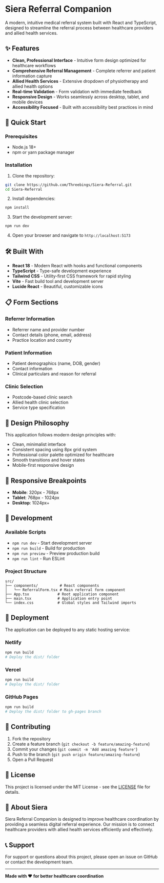 # Siera Referral Companion

A modern, intuitive medical referral system built with React and TypeScript, designed to streamline the referral process between healthcare providers and allied health services.

## ✨ Features

- **Clean, Professional Interface** - Intuitive form design optimized for healthcare workflows
- **Comprehensive Referral Management** - Complete referrer and patient information capture
- **Allied Health Services** - Extensive dropdown of physiotherapy and allied health options
- **Real-time Validation** - Form validation with immediate feedback
- **Responsive Design** - Works seamlessly across desktop, tablet, and mobile devices
- **Accessibility Focused** - Built with accessibility best practices in mind

## 🚀 Quick Start

### Prerequisites

- Node.js 18+ 
- npm or yarn package manager

### Installation

1. Clone the repository:
```bash
git clone https://github.com/Threebings/Siera-Referral.git
cd Siera-Referral
```

2. Install dependencies:
```bash
npm install
```

3. Start the development server:
```bash
npm run dev
```

4. Open your browser and navigate to `http://localhost:5173`

## 🛠️ Built With

- **React 18** - Modern React with hooks and functional components
- **TypeScript** - Type-safe development experience
- **Tailwind CSS** - Utility-first CSS framework for rapid styling
- **Vite** - Fast build tool and development server
- **Lucide React** - Beautiful, customizable icons

## 📋 Form Sections

### Referrer Information
- Referrer name and provider number
- Contact details (phone, email, address)
- Practice location and country

### Patient Information  
- Patient demographics (name, DOB, gender)
- Contact information
- Clinical particulars and reason for referral

### Clinic Selection
- Postcode-based clinic search
- Allied health clinic selection
- Service type specification

## 🎨 Design Philosophy

This application follows modern design principles with:
- Clean, minimalist interface
- Consistent spacing using 8px grid system
- Professional color palette optimized for healthcare
- Smooth transitions and hover states
- Mobile-first responsive design

## 📱 Responsive Breakpoints

- **Mobile**: 320px - 768px
- **Tablet**: 768px - 1024px  
- **Desktop**: 1024px+

## 🔧 Development

### Available Scripts

- `npm run dev` - Start development server
- `npm run build` - Build for production
- `npm run preview` - Preview production build
- `npm run lint` - Run ESLint

### Project Structure

```
src/
├── components/          # React components
│   └── ReferralForm.tsx # Main referral form component
├── App.tsx             # Root application component
├── main.tsx            # Application entry point
└── index.css           # Global styles and Tailwind imports
```

## 🚀 Deployment

The application can be deployed to any static hosting service:

### Netlify
```bash
npm run build
# Deploy the dist/ folder
```

### Vercel
```bash
npm run build
# Deploy the dist/ folder
```

### GitHub Pages
```bash
npm run build
# Deploy the dist/ folder to gh-pages branch
```

## 🤝 Contributing

1. Fork the repository
2. Create a feature branch (`git checkout -b feature/amazing-feature`)
3. Commit your changes (`git commit -m 'Add amazing feature'`)
4. Push to the branch (`git push origin feature/amazing-feature`)
5. Open a Pull Request

## 📄 License

This project is licensed under the MIT License - see the [LICENSE](LICENSE) file for details.

## 🏥 About Siera

Siera Referral Companion is designed to improve healthcare coordination by providing a seamless digital referral experience. Our mission is to connect healthcare providers with allied health services efficiently and effectively.

## 📞 Support

For support or questions about this project, please open an issue on GitHub or contact the development team.

---

**Made with ❤️ for better healthcare coordination**
